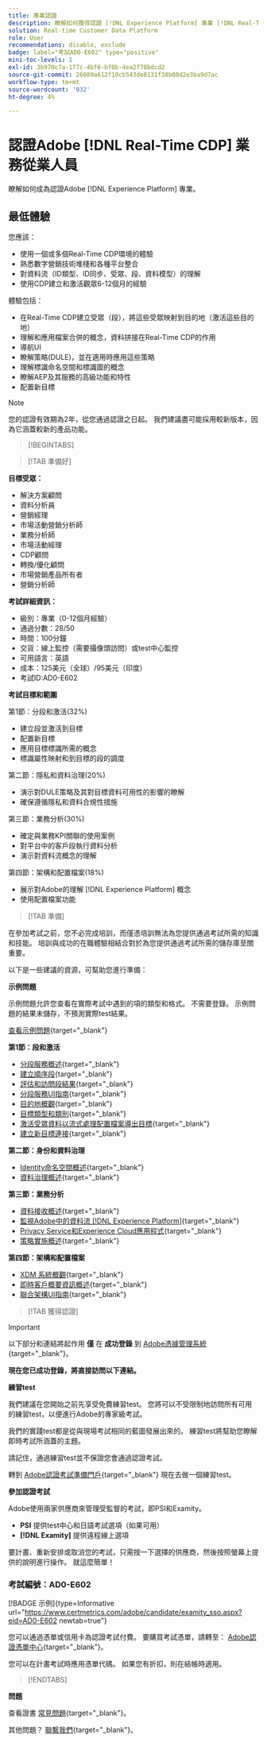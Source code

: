 ```yaml
---
title: 專業認證
description: 瞭解如何獲得認證 [!DNL Experience Platform] 專業 [!DNL Real-Time Customer Data Platform]
solution: Real-time Customer Data Platform
role: User
recommendations: disable, exclude
badge: label="考試AD0-E602" type="positive"
mini-toc-levels: 1
exl-id: 3b970c7a-177c-4bf6-bf0b-4ea2f78bdcd2
source-git-commit: 26089a612f10cb543de8131f38b08d2e3ba9d7ac
workflow-type: tm+mt
source-wordcount: '932'
ht-degree: 4%

---
```


# 認證Adobe [!DNL Real-Time CDP] 業務從業人員

瞭解如何成為認證Adobe [!DNL Experience Platform] 專業。

## 最低體驗

您應該：

* 使用一個或多個Real-Time CDP環境的體驗
* 熟悉數字營銷技術堆棧和各種平台整合
* 對資料流（ID類型、ID同步、受眾、段、資料模型）的理解
* 使用CDP建立和激活觀眾6-12個月的經驗

體驗包括：

* 在Real-Time CDP建立受眾（段），將這些受眾映射到目的地（激活這些目的地）
* 理解和應用檔案合併的概念，資料拼接在Real-Time CDP的作用
* 導航UI
* 瞭解策略(DULE)，並在適用時應用這些策略
* 理解標識命名空間和標識圖的概念
* 瞭解AEP及其服務的高級功能和特性
* 配置新目標

>[!NOTE]
>
>您的認證有效期為2年，從您通過認證之日起。 我們建議盡可能採用較新版本，因為它涵蓋較新的產品功能。

>[!BEGINTABS]

>[!TAB 準備好]

**目標受眾：**

* 解決方案顧問
* 資料分析員
* 營銷經理
* 市場活動營銷分析師
* 業務分析師
* 市場活動經理
* CDP顧問
* 轉換/優化顧問
* 市場營銷產品所有者
* 營銷分析師

**考試詳細資訊：**

* 級別：專業（0-12個月經驗）
* 通過分數：28/50
* 時間：100分鐘
* 交貨：線上監控（需要攝像頭訪問）或test中心監控
* 可用語言：英語
* 成本：125美元（全球）/95美元（印度）
* 考試ID:AD0-E602

**考試目標和範圍**

第1節：分段和激活(32%)

* 建立段並激活到目標
* 配置新目標
* 應用目標標識所需的概念
* 標識屬性映射和到目標的段的調度

第二節：隱私和資料治理(20%)

* 演示對DULE策略及其對目標資料可用性的影響的瞭解
* 確保遵循隱私和資料合規性措施

第三節：業務分析(30%)

* 確定與業務KPI關聯的使用案例
* 對平台中的客戶段執行資料分析
* 演示對資料流概念的理解

第四節：架構和配置檔案(18%)

* 展示對Adobe的理解 [!DNL Experience Platform] 概念
* 使用配置檔案功能

>[!TAB 準備]

在參加考試之前，您不必完成培訓，而僅憑培訓無法為您提供通過考試所需的知識和技能。 培訓與成功的在職體驗相結合對於為您提供通過考試所需的儲存庫至關重要。

以下是一些建議的資源，可幫助您進行準備：

**示例問題**

示例問題允許您查看在實際考試中遇到的項的類型和格式。 不需要登錄。 示例問題的結果未儲存，不預測實際test結果。

[查看示例問題](https://scorpion.caveon.com/launchpad/ad3-e602-adobe-real-time-cdp-business-practitioner-professional-sample-questions){target="_blank"}

**第1節：段和激活**

* [分段服務概述](https://experienceleague.adobe.com/docs/experience-platform/segmentation/home.html?lang=en){target="_blank"}
* [建立順序段](https://experienceleague.adobe.com/docs/platform-learn/tutorials/segments/create-sequential-segments.html?lang=en){target="_blank"}
* [評估和訪問段結果](https://experienceleague.adobe.com/docs/experience-platform/segmentation/tutorials/evaluate-a-segment.html?lang=en){target="_blank"}
* [分段服務UI指南](https://experienceleague.adobe.com/docs/experience-platform/segmentation/ui/overview.html?lang=en#scheduled-segmentation){target="_blank"}
* [目的地概觀](https://experienceleague.adobe.com/docs/experience-platform/destinations/home.html?lang=en){target="_blank"}
* [目標類型和類別](https://experienceleague.adobe.com/docs/experience-platform/destinations/destination-types.html?lang=en){target="_blank"}
* [激活受眾資料以流式處理配置檔案導出目標](https://experienceleague.adobe.com/docs/experience-platform/destinations/ui/activate/activate-streaming-profile-destinations.html?lang=en){target="_blank"}
* [建立新目標連接](https://experienceleague.adobe.com/docs/experience-platform/destinations/ui/connect-destination.html?lang=en){target="_blank"}

**第二節：身份和資料治理**

* [Identity命名空間概述](https://experienceleague.adobe.com/docs/experience-platform/identity/namespaces.html?lang=en){target="_blank"}
* [資料治理概述](https://experienceleague.adobe.com/docs/experience-platform/data-governance/home.html?lang=zh-Hant){target="_blank"}

**第三節：業務分析**

* [資料接收概述](https://experienceleague.adobe.com/docs/experience-platform/ingestion/home.html?lang=en){target="_blank"}
* [監視Adobe中的資料流 [!DNL Experience Platform]](https://experienceleague.adobe.com/docs/platform-learn/tutorials/monitoring/data-monitoring.html?lang=en){target="_blank"}
* [Privacy Service和Experience Cloud應用程式](https://experienceleague.adobe.com/docs/experience-platform/privacy/experience-cloud-apps.html?lang=en){target="_blank"}
* [策略實施概述](https://experienceleague.adobe.com/docs/experience-platform/data-governance/enforcement/overview.html?lang=en){target="_blank"}

**第四節：架構和配置檔案**

* [XDM 系統概觀](https://experienceleague.adobe.com/docs/experience-platform/xdm/home.html?lang=zh-Hant){target="_blank"}
* [即時客戶概要資訊概述](https://experienceleague.adobe.com/docs/experience-platform/rtcdp/profile/profile-overview.html?lang=en){target="_blank"}
* [聯合架構UI指南](https://experienceleague.adobe.com/docs/experience-platform/profile/union-schemas/union-schema.html?lang=zh-Hant?lang=tw){target="_blank"}

>[!TAB 獲得認證]

>[!IMPORTANT]
>
>以下部分和連結將起作用 **僅**  在 **成功登錄** 到 [Adobe憑據管理系統](http://www.certmetrics.com/adobe){target="_blank"}。

**現在您已成功登錄，將直接訪問以下連結。**

**練習test**

我們建議在您開始之前先享受免費練習test。 您將可以不受限制地訪問所有可用的練習test，以便進行Adobe的專家級考試。

我們的實踐test都是從與現場考試相同的藍圖發展出來的。 練習test將幫助您瞭解即時考試所涵蓋的主題。

請記住，通過練習test並不保證您會通過認證考試。

轉到 [Adobe認證考試準備門戶](https://www.certmetrics.com/adobe/candidate/gmetrix_sso.aspx){target="_blank"} 現在去做一個練習test。

**參加認證考試**

Adobe使用兩家供應商來管理受監督的考試，即PSI和Examity。

* **PSI** 提供test中心和日語考試選項（如果可用）
* **[!DNL Examity]** 提供遠程線上選項

要計畫、重新安排或取消您的考試，只需按一下選擇的供應商，然後按照螢幕上提供的說明進行操作。 就這麼簡單！

### 考試編號：AD0-E602

[!BADGE 示例]{type=Informative url="https://www.certmetrics.com/adobe/candidate/examity_sso.aspx?eid=AD0-E602 newtab=true"}

您可以通過憑單或信用卡為認證考試付費。 要購買考試憑單，請轉至： [Adobe認證憑單中心](https://market.xvoucher.com/adobe/global){target="_blank"}。

您可以在計畫考試時應用憑單代碼。 如果您有折扣，則在結帳時適用。

>[!ENDTABS]

**問題**

查看證書 [常見問題](https://experienceleague.adobe.com/docs/certification/certification/faq.html?lang=en){target="_blank"}。

其他問題？ [聯繫我們](mailto:certif@adobe.com){target="_blank"}。
